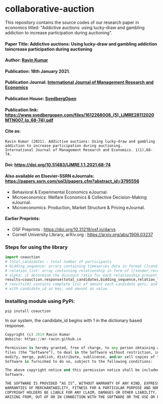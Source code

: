 # collaborative-auction
This repository contains the source codes of our research paper in economics titled: "Addictive auctions: using lucky-draw and gambling addiction to increase participation during auctioning".

#### Paper Title: Addictive auctions: Using lucky-draw and gambling addiction toincrease participation during auctioning

#### Author: [Ravin Kumar](https://mr-ravin.github.io)

#### Publication: 18th January 2021.

#### Publication Journal: [International Journal of Management Research and Economics](https://www.svedbergopen.com/journals/International-Journal-of-Management-Research-and-Economics/About-the-Journal/)

#### Publication House: [SvedbergOpen](https://www.svedbergopen.com)

#### Publication link: https://www.svedbergopen.com/files/1612268008_(5)_IJMRE28112020MTN007_(p_68-74).pdf

#### Cite as:

```
Ravin Kumar (2021). Addictive auctions: Using lucky-draw and gambling addiction to increase participation during auctioning.
International Journal of Management Research and Economics. 1(1),68-74.
```

#### Doi: https://doi.org/10.51483/IJMRE.1.1.2021.68-74

#### Also available on Elsevier-SSRN eJournals: https://papers.ssrn.com/sol3/papers.cfm?abstract_id=3795556

- Behavioral & Experimental Economics eJournal.
- Microeconomics: Welfare Economics & Collective Decision-Making eJournal.
- Microeconomics: Production, Market Structure & Pricing eJournal.

####  Earlier Preprints:

- OSF Preprints : https://doi.org/10.31219/osf.io/darvs
- Cornell University LIbrary, arXiv.org : https://arxiv.org/abs/1906.03237

 ### Steps for using the library
```python
import coauction
# total_candidates : total number of participants
# bidding_sequence: arrary containing timeseries data in format [[candidate_id,candidate_offer],[candidate_id,candidate_offer] ....]
# relation_list: array containing relationship in form of [[sender,receiver],..] here 1 represents the person who won the bidding, 2 repreents the second last bidding candidate etc.
# alpha: it determine the discount ratio for each relationship present in relation_list
results=coauction.response(total_candidates,bidding_sequence,relation_list,alpha)
# results[0] contains complete list of amount each candidate gets, and results[1] contains the amount in form of a dictionary,
# with candidate_id as key, and amount as value.
```

### Installing module using PyPi:
```python
pip install coauction
```
In our system, the candidate_id begins with 1 in the dictionary based response.

```python
Copyright (c) 2019 Ravin Kumar
Website: https://mr-ravin.github.io

Permission is hereby granted, free of charge, to any person obtaining a copy of this software and associated documentation 
files (the “Software”), to deal in the Software without restriction, including without limitation the rights to use, copy, 
modify, merge, publish, distribute, sublicense, and/or sell copies of the Software, and to permit persons to whom the 
Software is furnished to do so, subject to the following conditions:

The above copyright notice and this permission notice shall be included in all copies or substantial portions of the 
Software.

THE SOFTWARE IS PROVIDED “AS IS”, WITHOUT WARRANTY OF ANY KIND, EXPRESS OR IMPLIED, INCLUDING BUT NOT LIMITED TO THE 
WARRANTIES OF MERCHANTABILITY, FITNESS FOR A PARTICULAR PURPOSE AND NONINFRINGEMENT. IN NO EVENT SHALL THE AUTHORS OR 
COPYRIGHT HOLDERS BE LIABLE FOR ANY CLAIM, DAMAGES OR OTHER LIABILITY, WHETHER IN AN ACTION OF CONTRACT, TORT OR OTHERWISE, 
ARISING FROM, OUT OF OR IN CONNECTION WITH THE SOFTWARE OR THE USE OR OTHER DEALINGS IN THE SOFTWARE.
```


